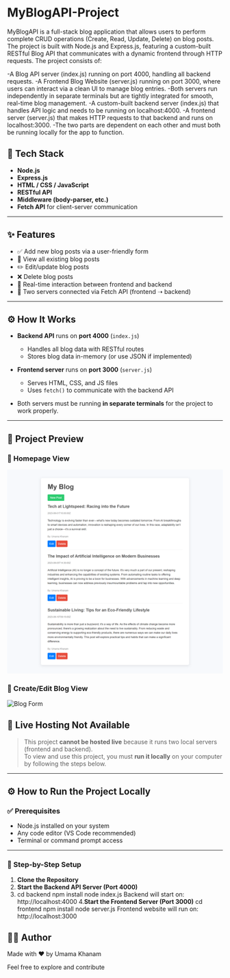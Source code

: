 # MyBlogAPI-Project
MyBlogAPI is a full-stack blog application that allows users to perform complete CRUD operations (Create, Read, Update, Delete) on blog posts. The project is built with Node.js and Express.js, featuring a custom-built RESTful Blog API that communicates with a dynamic frontend through HTTP requests.
The project consists of:

-A Blog API server (index.js) running on port 4000, handling all backend requests.
-A Frontend Blog Website (server.js) running on port 3000, where users can interact via a clean UI to manage blog entries.
-Both servers run independently in separate terminals but are tightly integrated for smooth, real-time blog management.
-A custom-built backend server (index.js) that handles API logic and needs to be running on localhost:4000.
-A frontend server (server.js) that makes HTTP requests to that backend and runs on localhost:3000.
-The two parts are dependent on each other and must both be running locally for the app to function.

## 🚀 Tech Stack

- **Node.js**
- **Express.js**
- **HTML / CSS / JavaScript**
- **RESTful API**
- **Middleware (body-parser, etc.)**
- **Fetch API** for client-server communication

---
## ✨ Features

- ✅ Add new blog posts via a user-friendly form
- 📄 View all existing blog posts
- ✏️ Edit/update blog posts
- ❌ Delete blog posts
- 🔁 Real-time interaction between frontend and backend
- 🔗 Two servers connected via Fetch API (frontend ➝ backend)

---
## ⚙️ How It Works

- **Backend API** runs on **port 4000** (`index.js`)
  - Handles all blog data with RESTful routes
  - Stores blog data in-memory (or use JSON if implemented)

- **Frontend server** runs on **port 3000** (`server.js`)
  - Serves HTML, CSS, and JS files
  - Uses `fetch()` to communicate with the backend API

- Both servers must be running **in separate terminals** for the project to work properly.

---
## 📸 Project Preview

### 🔹 Homepage View
![Blog Homepage](https://github.com/umama-khanam/MyBlogAPI-Project/blob/main/HomePage%20preview.png)

### 🔹 Create/Edit Blog View
![Blog Form](./screenshots/blog-form.png)

## 🚫 Live Hosting Not Available

> This project **cannot be hosted live** because it runs two local servers (frontend and backend).  
> To view and use this project, you must **run it locally** on your computer by following the steps below.

---

## ⚙️ How to Run the Project Locally

### ✅ Prerequisites

- Node.js installed on your system
- Any code editor (VS Code recommended)
- Terminal or command prompt access

---

### 🧩 Step-by-Step Setup

1. **Clone the Repository**
2. **Start the Backend API Server (Port 4000)**
3. cd backend
   npm install
   node index.js
Backend will start on: http://localhost:4000
4.**Start the Frontend Server (Port 3000)**
    cd frontend
    npm install
    node server.js
Frontend website will run on: http://localhost:3000

## 🙋‍♀️ Author
Made with ❤️ by Umama Khanam

Feel free to explore and contribute

 
